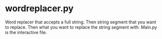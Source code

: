 # wordreplacer.py
Word replacer that accepts a full string. Then string segment that you want to replace. Then what you want to replace the string segment with.
Main.py is the interactive file.

